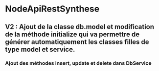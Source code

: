 # NodeApiRestSynthese

<h2>V2 : Ajout de la classe db.model et modification de la méthode initialize qui va permettre de générer automatiquement les classes filles de type model et service.</h2>
<h3>Ajout des méthodes insert, update et delete dans DbService</h3>

